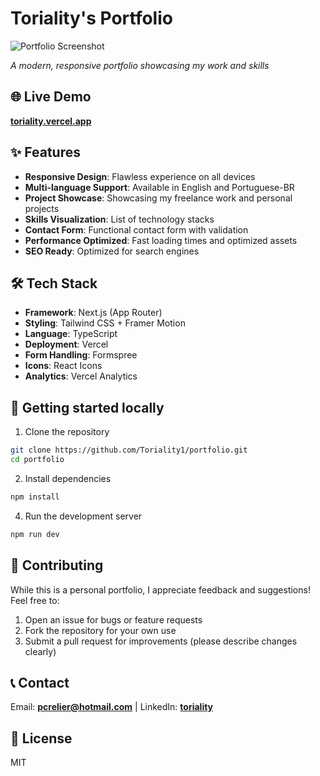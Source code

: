 # Toriality's Portfolio

![Portfolio Screenshot](https://github.com/user-attachments/assets/6cbab55e-712e-4e29-863b-065bca820c32)

_A modern, responsive portfolio showcasing my work and skills_

## 🌐 Live Demo

[**toriality.vercel.app**](https://toriality.vercel.app/)

## ✨ Features

- **Responsive Design**: Flawless experience on all devices
- **Multi-language Support**: Available in English and Portuguese-BR
- **Project Showcase**: Showcasing my freelance work and personal projects
- **Skills Visualization**: List of technology stacks
- **Contact Form**: Functional contact form with validation
- **Performance Optimized**: Fast loading times and optimized assets
- **SEO Ready**: Optimized for search engines

## 🛠️ Tech Stack

- **Framework**: Next.js (App Router)
- **Styling**: Tailwind CSS + Framer Motion
- **Language**: TypeScript
- **Deployment**: Vercel
- **Form Handling**: Formspree
- **Icons**: React Icons
- **Analytics**: Vercel Analytics

## 🚀 Getting started locally

1. Clone the repository

```bash
git clone https://github.com/Toriality1/portfolio.git
cd portfolio
```

2. Install dependencies

```bash
npm install
```

4. Run the development server

```bash
npm run dev
```

## 🙌 Contributing

While this is a personal portfolio, I appreciate feedback and suggestions! Feel free to:

1. Open an issue for bugs or feature requests
2. Fork the repository for your own use
3. Submit a pull request for improvements (please describe changes clearly)

## 📞 Contact

Email: [**pcrelier@hotmail.com**](mailto:pcrelier@hotmail.com) | LinkedIn: [**toriality**](https://www.linkedin.com/in/pedro-crelier)

## 📝 License

MIT

